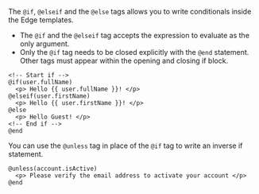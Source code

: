 The `@if`, `@elseif` and the `@else` tags allows you to write conditionals inside the Edge templates. 

- The `@if` and the `@elseif` tag accepts the expression to evaluate as the only argument.
- Only the `@if` tag needs to be closed explicitly with the `@end` statement. Other tags must appear within the opening and closing if block.

```edge
<!-- Start if -->
@if(user.fullName)
  <p> Hello {{ user.fullName }}! </p>
@elseif(user.firstName)
  <p> Hello {{ user.firstName }}! </p>
@else
  <p> Hello Guest! </p>
<!-- End if -->
@end
```

You can use the `@unless` tag in place of the `@if` tag to write an inverse if statement.

```edge
@unless(account.isActive)
  <p> Please verify the email address to activate your account </p>
@end
```
